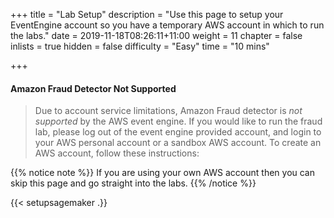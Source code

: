 +++
title = "Lab Setup"
description = "Use this page to setup your EventEngine account so you have a temporary AWS account in which to run the labs."
date = 2019-11-18T08:26:11+11:00
weight = 11
chapter = false
inlists = true
hidden = false
difficulty = "Easy"
time = "10 mins"

+++

#### Amazon Fraud Detector Not Supported
> Due to account service limitations, Amazon Fraud detector is *not supported* by the AWS event engine. If you would like to run the fraud lab, please log out of the event engine provided account, and login to your AWS personal account or a sandbox AWS account. To create an AWS account, follow these instructions: 

{{% notice note %}}
If you are using your own AWS account then you can skip this page and go straight into the labs.
{{% /notice %}}

{{< setupsagemaker .}}
